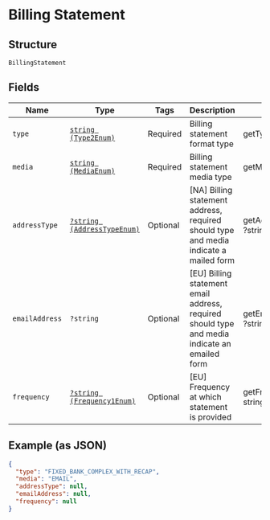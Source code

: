 
# Billing Statement

## Structure

`BillingStatement`

## Fields

| Name | Type | Tags | Description | Getter | Setter |
|  --- | --- | --- | --- | --- | --- |
| `type` | [`string (Type2Enum)`](../../doc/models/type-2-enum.md) | Required | Billing statement format type | getType(): string | setType(string type): void |
| `media` | [`string (MediaEnum)`](../../doc/models/media-enum.md) | Required | Billing statement media type | getMedia(): string | setMedia(string media): void |
| `addressType` | [`?string (AddressTypeEnum)`](../../doc/models/address-type-enum.md) | Optional | [NA] Billing statement address, required should type and media indicate a mailed form | getAddressType(): ?string | setAddressType(?string addressType): void |
| `emailAddress` | `?string` | Optional | [EU] Billing statement email address, required should type and media indicate an emailed form | getEmailAddress(): ?string | setEmailAddress(?string emailAddress): void |
| `frequency` | [`?string (Frequency1Enum)`](../../doc/models/frequency-1-enum.md) | Optional | [EU] Frequency at which statement is provided | getFrequency(): ?string | setFrequency(?string frequency): void |

## Example (as JSON)

```json
{
  "type": "FIXED_BANK_COMPLEX_WITH_RECAP",
  "media": "EMAIL",
  "addressType": null,
  "emailAddress": null,
  "frequency": null
}
```

